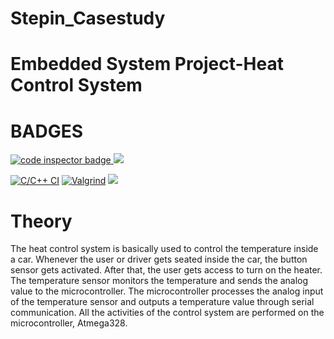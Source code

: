 # Stepin_Casestudy
# Embedded System Project-Heat Control System

# BADGES
<a href="https://frontend.code-inspector.com/public/user/github/17251A0404">
   <img src="https://code-inspector.com/public/badge/user/github/17251A0404?style=light" alt="code inspector badge" />
  
   <img src="https://www.code-inspector.com/project/28651/score/svg"/>
</a>

   [![C/C++ CI](https://github.com/17251A0404/Stepin_Casestudy/actions/workflows/c-build.yml/badge.svg)](https://github.com/17251A0404/Stepin_Casestudy/actions/workflows/c-build.yml)
   [![Valgrind](https://github.com/17251A0404/Stepin_Casestudy/actions/workflows/Valgrind.yml/badge.svg)](https://github.com/17251A0404/Stepin_Casestudy/actions/workflows/Valgrind.yml)
   <img src="https://www.code-inspector.com/project/28651/status/svg"/>
   
  # Theory
  The heat control system is basically used to control the temperature inside a car. Whenever the user or driver gets seated inside the car, the button sensor gets activated. After that, the user gets access to turn on the heater. The temperature sensor monitors the temperature and sends the analog value to the microcontroller. The microcontroller processes the analog input of the temperature sensor and outputs a temperature value through serial communication. All the activities of the control system are performed on the microcontroller, Atmega328.
